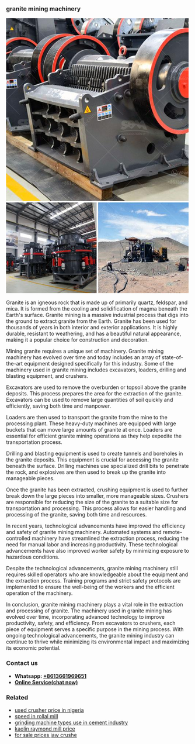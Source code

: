 <h3>granite mining machinery</h3><img src='1708589546.jpg' alt=''><p>Granite is an igneous rock that is made up of primarily quartz, feldspar, and mica. It is formed from the cooling and solidification of magma beneath the Earth's surface. Granite mining is a massive industrial process that digs into the ground to extract granite from the Earth. Granite has been used for thousands of years in both interior and exterior applications. It is highly durable, resistant to weathering, and has a beautiful natural appearance, making it a popular choice for construction and decoration.</p><p>Mining granite requires a unique set of machinery. Granite mining machinery has evolved over time and today includes an array of state-of-the-art equipment designed specifically for this industry. Some of the machinery used in granite mining includes excavators, loaders, drilling and blasting equipment, and crushers.</p><p>Excavators are used to remove the overburden or topsoil above the granite deposits. This process prepares the area for the extraction of the granite. Excavators can be used to remove large quantities of soil quickly and efficiently, saving both time and manpower.</p><p>Loaders are then used to transport the granite from the mine to the processing plant. These heavy-duty machines are equipped with large buckets that can move large amounts of granite at once. Loaders are essential for efficient granite mining operations as they help expedite the transportation process.</p><p>Drilling and blasting equipment is used to create tunnels and boreholes in the granite deposits. This equipment is crucial for accessing the granite beneath the surface. Drilling machines use specialized drill bits to penetrate the rock, and explosives are then used to break up the granite into manageable pieces.</p><p>Once the granite has been extracted, crushing equipment is used to further break down the large pieces into smaller, more manageable sizes. Crushers are responsible for reducing the size of the granite to a suitable size for transportation and processing. This process allows for easier handling and processing of the granite, saving both time and resources.</p><p>In recent years, technological advancements have improved the efficiency and safety of granite mining machinery. Automated systems and remote-controlled machinery have streamlined the extraction process, reducing the need for manual labor and increasing productivity. These technological advancements have also improved worker safety by minimizing exposure to hazardous conditions.</p><p>Despite the technological advancements, granite mining machinery still requires skilled operators who are knowledgeable about the equipment and the extraction process. Training programs and strict safety protocols are implemented to ensure the well-being of the workers and the efficient operation of the machinery.</p><p>In conclusion, granite mining machinery plays a vital role in the extraction and processing of granite. The machinery used in granite mining has evolved over time, incorporating advanced technology to improve productivity, safety, and efficiency. From excavators to crushers, each piece of equipment serves a specific purpose in the mining process. With ongoing technological advancements, the granite mining industry can continue to thrive while minimizing its environmental impact and maximizing its economic potential.</p><h3>Contact us</h3><ul><li><strong>Whatsapp:&nbsp;<a href="https://wa.me/8613661969651">+8613661969651</a></strong></li><li><a href="https://swt.shibang-china.com/?git&amp;zhl&amp;granite mining machinery"><strong>Online Service(chat now)</strong></a></li></ul><h3>Related</h3><ul><li><a href='used crusher price in nigeria.md'>used crusher price in nigeria</a></li><li><a href='speed in rollal mill.md'>speed in rollal mill</a></li><li><a href='grinding machine types use in cement industry.md'>grinding machine types use in cement industry</a></li><li><a href='kaolin raymond mill price.md'>kaolin raymond mill price</a></li><li><a href='for sale prices jaw crushe.md'>for sale prices jaw crushe</a></li></ul>